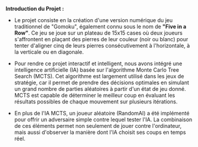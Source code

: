 **Introduction du Projet :**
- Le projet consiste en la création d'une version numérique du jeu traditionnel de "Gomoku", également connu sous le nom de **"Five in a Row"**. Ce jeu se joue sur un plateau de 15x15 cases où deux joueurs s'affrontent en plaçant des pierres de leur couleur (noir ou blanc) pour tenter d'aligner cinq de leurs pierres consécutivement à l'horizontale, à la verticale ou en diagonale.

- Pour rendre ce projet interactif et intelligent, nous avons intégré une intelligence artificielle (IA) basée sur l'algorithme Monte Carlo Tree Search (MCTS). Cet algorithme est largement utilisé dans les jeux de stratégie, car il permet de prendre des décisions optimales en simulant un grand nombre de parties aléatoires à partir d'un état de jeu donné. MCTS est capable de déterminer le meilleur coup en évaluant les résultats possibles de chaque mouvement sur plusieurs itérations.

- En plus de l'IA MCTS, un joueur aléatoire (RandomAI) a été implémenté pour offrir un adversaire simple contre lequel tester l'IA. La combinaison de ces éléments permet non seulement de jouer contre l'ordinateur, mais aussi d'observer la manière dont l'IA choisit ses coups en temps réel.
